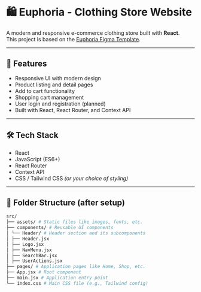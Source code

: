 # 🛍️ Euphoria - Clothing Store Website

A modern and responsive e-commerce clothing store built with **React**.  
This project is based on the [Euphoria Figma Template](https://www.figma.com/design/UkNO4CJYP1FxPCMeNR7MwQ/Euphoria---Ecommerce--Apparels--Website-Template--Community-?node-id=0-1&m=dev).

---

## 🚀 Features

- Responsive UI with modern design
- Product listing and detail pages
- Add to cart functionality
- Shopping cart management
- User login and registration (planned)
- Built with React, React Router, and Context API

---

## 🛠️ Tech Stack

- React
- JavaScript (ES6+)
- React Router
- Context API
- CSS / Tailwind CSS *(or your choice of styling)*

---

## 📁 Folder Structure (after setup)

```bash
src/
├── assets/ # Static files like images, fonts, etc.
├── components/ # Reusable UI components
│ └── Header/ # Header section and its subcomponents
│ ├── Header.jsx
│ ├── Logo.jsx
│ ├── NavMenu.jsx
│ ├── SearchBar.jsx
│ ├── UserActions.jsx
├── pages/ # Application pages like Home, Shop, etc.
├── App.jsx # Root component
├── main.jsx # Application entry point
└── index.css # Main CSS file (e.g., Tailwind config)